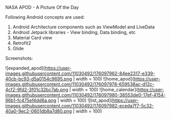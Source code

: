 NASA APOD - A Picture Of the Day

Following Android concepts are used:
1. Android Architecture components such as ViewModel and LiveData
2. Android Jetpack libraries - View binding, Data binding, etc
3. Material Card view
4. Retrofit2
5. Glide


Screenshots:

![expanded_apod](https://user-images.githubusercontent.com/11030492/176097962-84ee2317-e339-40cb-bc93-d5a0154c9695.png | width = 100)
![home_apod](https://user-images.githubusercontent.com/11030492/176097978-659538ac-d12c-4cf2-9fd2-3f01c32bc7ab.png | width = 100)
![home_calendar](https://user-images.githubusercontent.com/11030492/176097980-38553de0-17ef-4154-96b1-fc475ef4dd6a.png | width = 100)
![list_apod](https://user-images.githubusercontent.com/11030492/176097982-eceda7f7-5c32-40a0-9ec2-0601db8a7d80.png | width = 100)
